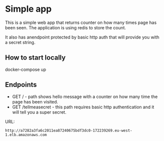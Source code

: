 # Simple app
This is a simple web app that returns counter on how many times page has been seen.
The application is using redis to store the count.

It also has anendpoint protected by basic http auth that will provide you with a secret string.

## How to start locally
docker-compose up

## Endpoints
* GET / - path shows hello message with a counter on how many time the page has been visited.
* GET /tellmeasecret - this path requires basic http authentication and it will tell you a super secret.


URL:
```
http://a7282a3fa6c2011ea87240675bdf3dc0-172239269.eu-west-1.elb.amazonaws.com
```
